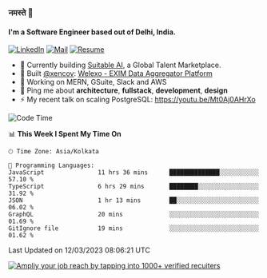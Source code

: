 ### नमस्ते 🙏

#### I'm a Software Engineer based out of Delhi, India.

[![LinkedIn](https://img.shields.io/badge/linkedin-%230077B5.svg)](https://linkedin.com/in/sambhav2612)
[![Mail](https://img.shields.io/badge/gmail-D14836)](mailto:sambhavjain2612@gmail.com)
[![Resume](https://img.shields.io/badge/resume-%23#FFFF00.svg)](https://mega.nz/file/IjA3yaoB#BFfQg1-aKva0piAd_wWs8Hf5dlnYRQ2ZkwtYwNMzBhA)

- 🏢 Currently building [Suitable AI](https://suitable.ai), a Global Talent Marketplace.
- 💅 Built [@xencov](https://github.com/xencov): [Welexo - EXIM Data Aggregator Platform](https://welexo.com)
- 🌱 Working on MERN, GSuite, Slack and AWS
- 💬 Ping me about **architecture**, **fullstack**, **development**, **design**
- ⚡️ My recent talk on scaling PostgreSQL: https://youtu.be/Mt0Aj0AHrXo

<!--START_SECTION:waka-->
![Code Time](http://img.shields.io/badge/Code%20Time-3%2C244%20hrs%207%20mins-blue)

📊 **This Week I Spent My Time On** 

```text
🕑︎ Time Zone: Asia/Kolkata

💬 Programming Languages: 
JavaScript               11 hrs 36 mins      ██████████████░░░░░░░░░░░   57.10 % 
TypeScript               6 hrs 29 mins       ████████░░░░░░░░░░░░░░░░░   31.92 % 
JSON                     1 hr 13 mins        ██░░░░░░░░░░░░░░░░░░░░░░░   06.02 % 
GraphQL                  20 mins             ░░░░░░░░░░░░░░░░░░░░░░░░░   01.69 % 
GitIgnore file           19 mins             ░░░░░░░░░░░░░░░░░░░░░░░░░   01.62 % 
```


 Last Updated on 12/03/2023 08:06:21 UTC
<!--END_SECTION:waka-->

[![Ampliy your job reach by tapping into 1000+ verified recuiters](https://user-images.githubusercontent.com/19583619/212717528-45b497fd-e886-4452-90fe-93829667bd63.png)](https://app.suitable.ai/login)

